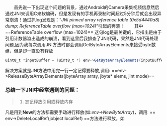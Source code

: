 　　首先说一下出现这个问题的背景，通过Android的Camera采集视频信息然后通过JNI来调用C来软编码，但是发现有的手机再录制时间超过5分钟后就会出现异常崩溃！通过抓log发现是：“*JNI pinned array reference table (0x5d4440a8) dump; ReferenceTable overflow (max=1024)*”引起的奔溃！
  　　其中 ==ReferenceTable overflow (max=1024)== 这句log是最关键的，它指出是由于引用计数器溢出造成的崩溃，看到这里后我排查了JNI代码，果然是JNI代码处理问题,因为我每次调用JNI方法时都会调用GetByteArrayElements来接受byte数组，但是却一直没有释放
~~~ java
uint8_t *inputBuffer = (uint8_t *) env->GetByteArrayElements(inputBuffer_, 0);
~~~    
解决方案就是JNI方法中用完一行一定记得要释放,调用: ==env->ReleaseByteArrayElements(jbyteArray array, jbyte* elems,
        jint mode)==
### 总结一下JNI中经常遇到的问题：
> 1. 忘记释放引用或释放内存         

凡是用到**New**的方法都需要手动进行释放(如:*env->NewByteArray*)，调用: == env->DeleteLocalRef(jobject localRef) ==方法进行释放，如

